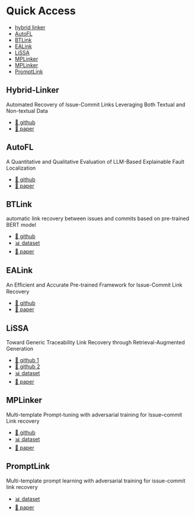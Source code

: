 # Quick Access
- [hybrid linker](#Hybrid-Linker)
- [AutoFL](#AutoFL)
- [BTLink](#BTLink)
- [EALink](#EALink)
- [LiSSA](#LiSSA)
- [MPLinker](#MPLinker)
- [MPLinker](#MPLinker)
- [PromptLink](#PromptLink)


## Hybrid-Linker
Automated Recovery of Issue-Commit Links Leveraging Both Textual and Non-textual Data
- [🐙 github](https://github.com/MalihehIzadi/hybrid-linker)
- [📜 paper](https://arxiv.org/pdf/2107.01894)

## AutoFL
A Quantitative and Qualitative Evaluation of LLM-Based Explainable Fault Localization
- [🐙 github](https://github.com/coinse/autofl/)
- [📜 paper](https://arxiv.org/pdf/2308.05487)

## BTLink
automatic link recovery between issues and commits based on pre-trained BERT model
- [🐙 github](https://github.com/glnmzx888/BTLink)
- [📊 dataset](https://github.com/glnmzx888/BTLink)
- [📜 paper](https://www.google.com/url?sa=t&source=web&rct=j&opi=89978449&url=https://www.researchgate.net/publication/372312286_BTLink_automatic_link_recovery_between_issues_and_commits_based_on_pre-trained_BERT_model&ved=2ahUKEwjlzoX87d-LAxXq6ckDHZ7FG0gQFnoECAEQAQ&usg=AOvVaw3ROxYBCl66oRaUiZtHU9TG)

## EALink
An Efﬁcient and Accurate Pre-trained Framework for Issue-Commit Link Recovery
- [🐙 github](https://github.com/KDEGroup/EALink)
- [📜 paper](https://arxiv.org/pdf/2308.10759)

## LiSSA
Toward Generic Traceability Link Recovery through Retrieval-Augmented Generation
- [🐙 github 1](https://github.com/ArDoCo/LiSSA-RATLR)
- [🐙 github 2](https://github.com/ArDoCo/ReplicationPackage-ICSE25_LiSSA-Toward-Generic-Traceability-Link-Recovery-through-RAG)
- [📊 dataset](https://github.com/KDEGroup/EALink)
- [📜 paper](https://publikationen.bibliothek.kit.edu/1000178348/156555617)

## MPLinker
Multi-template Prompt-tuning with adversarial training for Issue–commit Link recovery
- [🐙 github](https://github.com/WTU-intelligent-software-development/MPLinker)
- [📊 dataset](https://figshare.com/s/f5d4a244388581a14e5c)
- [📜 paper](https://arxiv.org/pdf/2501.19026)

## PromptLink
Multi-template prompt learning with adversarial training for issue-commit link recovery
- [📊 dataset](https://figshare.com/s/6130d42ff464c579cdec)
- [📜 paper](https://dl.acm.org/doi/10.1145/3674805.3690751)

